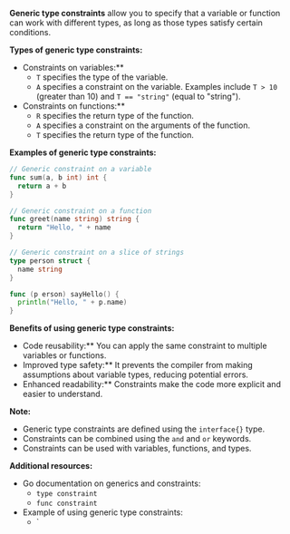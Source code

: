 **Generic type constraints** allow you to specify that a variable or function can work with different types, as long as those types satisfy certain conditions.

**Types of generic type constraints:**

* Constraints on variables:**
    * `T` specifies the type of the variable.
    * `A` specifies a constraint on the variable. Examples include `T > 10` (greater than 10) and `T == "string"` (equal to "string").
* Constraints on functions:**
    * `R` specifies the return type of the function.
    * `A` specifies a constraint on the arguments of the function.
    * `T` specifies the return type of the function.

**Examples of generic type constraints:**

```go
// Generic constraint on a variable
func sum(a, b int) int {
  return a + b
}

// Generic constraint on a function
func greet(name string) string {
  return "Hello, " + name
}

// Generic constraint on a slice of strings
type person struct {
  name string
}

func (p erson) sayHello() {
  println("Hello, " + p.name)
}
```

**Benefits of using generic type constraints:**

* Code reusability:** You can apply the same constraint to multiple variables or functions.
* Improved type safety:** It prevents the compiler from making assumptions about variable types, reducing potential errors.
* Enhanced readability:** Constraints make the code more explicit and easier to understand.

**Note:**

* Generic type constraints are defined using the `interface{}` type.
* Constraints can be combined using the `and` and `or` keywords.
* Constraints can be used with variables, functions, and types.

**Additional resources:**

* Go documentation on generics and constraints:
    * `type constraint`
    * `func constraint`
* Example of using generic type constraints:
    * `
